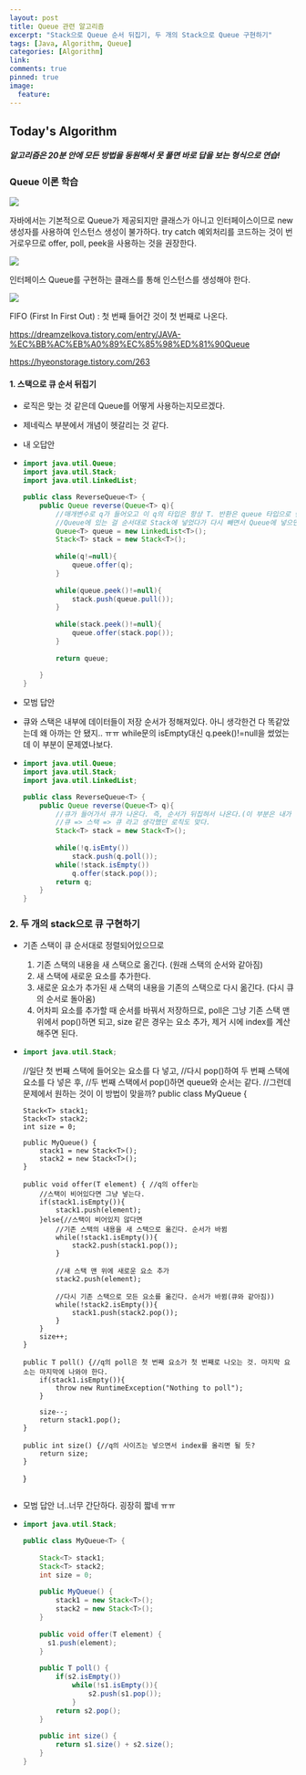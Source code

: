 ```yaml
---
layout: post
title: Queue 관련 알고리즘
excerpt: "Stack으로 Queue 순서 뒤집기, 두 개의 Stack으로 Queue 구현하기"
tags: [Java, Algorithm, Queue]
categories: [Algorithm]
link:
comments: true
pinned: true
image:
  feature:
---
```


## Today's Algorithm

##### 알고리즘은 20분 안에 모든 방법을 동원해서 못 풀면 바로 답을 보는 형식으로 연습!



### Queue 이론 학습

![](/img/2018-04-06-01.png)

자바에서는 기본적으로 Queue가 제공되지만 클래스가 아니고 인터페이스이므로 new생성자를 사용하여 인스턴스 생성이 불가하다. try catch 예외처리를 코드하는 것이 번거로우므로 offer, poll, peek을 사용하는 것을 권장한다.

![](/img/2018-04-06-02.png)

인터페이스 Queue를 구현하는 클래스를 통해 인스턴스를 생성해야 한다.

![](/img/2018-04-06-03.png)

FIFO (First In First Out) : 첫 번째 들어간 것이 첫 번째로 나온다.



https://dreamzelkova.tistory.com/entry/JAVA-%EC%BB%AC%EB%A0%89%EC%85%98%ED%81%90Queue

https://hyeonstorage.tistory.com/263



#### 1. 스택으로 큐 순서 뒤집기

- 로직은 맞는 것 같은데 Queue를 어떻게 사용하는지모르겠다. 

- 제네릭스 부분에서 개념이 헷갈리는 것 같다.

- 내 오답안

- ```java
  import java.util.Queue;
  import java.util.Stack;
  import java.util.LinkedList;

  public class ReverseQueue<T> {
      public Queue reverse(Queue<T> q){
          //매개변수로 q가 들어오고 이 q의 타입은 항상 T. 반환은 queue 타입으로 반환한다.
          //Queue에 있는 걸 순서대로 Stack에 넣었다가 다시 빼면서 Queue에 넣으면 순서가 바뀐다.
          Queue<T> queue = new LinkedList<T>();
          Stack<T> stack = new Stack<T>();
          
          while(q!=null){
              queue.offer(q);
          }
          
          while(queue.peek()!=null){
              stack.push(queue.pull());
          }
          
          while(stack.peek()!=null){
              queue.offer(stack.pop());
          }
          
          return queue;
          
      }
  }
  ```

- 모범 답안

- 큐와 스택은 내부에 데이터들이 저장 순서가 정해져있다.
  아니 생각한건 다 똑같았는데 왜 아까는 안 됐지.. ㅠㅠ while문의 isEmpty대신 q.peek()!=null을 썼었는데 이 부분이 문제였나보다.

- ```java
  import java.util.Queue;
  import java.util.Stack;
  import java.util.LinkedList;

  public class ReverseQueue<T> {
      public Queue reverse(Queue<T> q){
          //큐가 들어가서 큐가 나온다. 즉, 순서가 뒤집혀서 나온다.(이 부분은 내가 이해한 부분이 맞는데.)
          //큐 => 스택 => 큐 라고 생각했던 로직도 맞다.
          Stack<T> stack = new Stack<T>();
          
          while(!q.isEmty())
              stack.push(q.poll());
          while(!stack.isEmpty())
              q.offer(stack.pop());
          return q;
      }
  }
  ```



### 2. 두 개의 stack으로 큐 구현하기 

- 기존 스택이 큐 순서대로 정렬되어있으므로

  1. 기존 스택의 내용을 새 스택으로 옮긴다. (원래 스택의 순서와 같아짐)
  2. 새 스택에 새로운 요소를 추가한다.
  3. 새로운 요소가 추가된 새 스택의 내용을 기존의 스택으로 다시 옮긴다. (다시 큐의 순서로 돌아옴)
  4. 어차피 요소를 추가할 때 순서를 바꿔서 저장하므로, poll은 그냥 기존 스택 맨 위에서 pop()하면 되고, size 같은 경우는 요소 추가, 제거 시에 index를 계산해주면 된다.

- ```java
  import java.util.Stack;
  ```



  //일단 첫 번째 스택에 들어오는 요소를 다 넣고,
  //다시 pop()하여 두 번째 스택에 요소를 다 넣은 후,
  //두 번째 스택에서 pop()하면 queue와 순서는 같다.
  //그런데 문제에서 원하는 것이 이 방법이 맞을까?
  public class MyQueue<T> {
      
      Stack<T> stack1;
      Stack<T> stack2;
      int size = 0;
      
      public MyQueue() {
          stack1 = new Stack<T>();
          stack2 = new Stack<T>();
      }
      
      public void offer(T element) { //q의 offer는 
          //스택이 비어있다면 그냥 넣는다.
          if(stack1.isEmpty()){
              stack1.push(element);
          }else{//스택이 비어있지 않다면
              //기존 스택의 내용을 새 스택으로 옮긴다. 순서가 바뀜
              while(!stack1.isEmpty()){
                  stack2.push(stack1.pop());
              }
              
              //새 스택 맨 위에 새로운 요소 추가
              stack2.push(element);
              
              //다시 기존 스택으로 모든 요소를 옮긴다. 순서가 바뀜(큐와 같아짐))
              while(!stack2.isEmpty()){
                  stack1.push(stack2.pop());
              }
          }
          size++;
      }
      
      public T poll() {//q의 poll은 첫 번째 요소가 첫 번째로 나오는 것. 마지막 요소는 마지막에 나와야 한다.
          if(stack1.isEmpty()){
              throw new RuntimeException("Nothing to poll");
          }
          
          size--;
          return stack1.pop();
      }
      
      public int size() {//q의 사이즈는 넣으면서 index를 올리면 될 듯?
          return size;
      }
  }
  ```

- 모범 답안
  너..너무 간단하다. 굉장히 짧네 ㅠㅠ

- ```java
  import java.util.Stack;

  public class MyQueue<T> {
      
      Stack<T> stack1;
      Stack<T> stack2;
      int size = 0;
      
      public MyQueue() {
          stack1 = new Stack<T>();
          stack2 = new Stack<T>();
      }
      
      public void offer(T element) { 
  		s1.push(element);
      }
      
      public T poll() {
          if(s2.isEmpty())
              while(!s1.isEmpty()){
                  s2.push(s1.pop());
              }
          return s2.pop();
      }
      
      public int size() {
          return s1.size() + s2.size();
      }
  }
  ```

